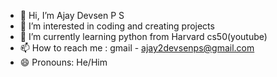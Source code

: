 - 👋 Hi, I’m Ajay Devsen P S
- 👀 I’m interested in coding and creating projects
- 🌱 I’m currently learning python from Harvard cs50(youtube)
- 📫 How to reach me : gmail - ajay2devsenps@gmail.com
- 😄 Pronouns: He/Him

<!---
AjayDevsenPS2/AjayDevsenPS2 is a ✨ special ✨ repository because its `README.md` (this file) appears on your GitHub profile.
You can click the Preview link to take a look at your changes.
--->
